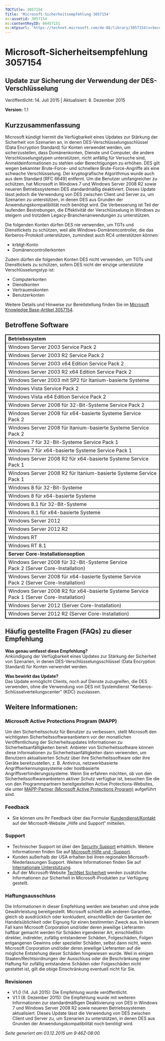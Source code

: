 ```yaml
---
TOCTitle: 3057154
Title: 'Microsoft-Sicherheitsempfehlung 3057154'
ms:assetid: 3057154
ms:contentKeyID: 66457151
ms:mtpsurl: 'https://technet.microsoft.com/de-DE/library/3057154(v=Security.10)'
---
```


Microsoft-Sicherheitsempfehlung 3057154
=======================================

Update zur Sicherung der Verwendung der DES-Verschlüsselung
-----------------------------------------------------------

Veröffentlicht: 14. Juli 2015 | Aktualisiert: 8. Dezember 2015

**Version:** 1.1

Kurzzusammenfassung
-------------------

Microsoft kündigt hiermit die Verfügbarkeit eines Updates zur Stärkung der Sicherheit von Szenarien an, in denen DES-Verschlüsselungsschlüssel (Data Encryption Standard) für Konten verwendet werden, um sicherzustellen, dass Domänenkonten, Dienste und Computer, die andere Verschlüsselungstypen unterstützen, nicht anfällig für Versuche sind, Anmeldeinformationen zu stehlen oder Berechtigungen zu erhöhen. DES gilt wegen bekannter Brute-Force- und schnellere Brute-Force-Angriffe als eine schwache Verschlüsselung. Der kryptografische Algorithmus wurde auch aus dem Standard \[RFC 6649\] entfernt. Um die Benutzer umfangreicher zu schützen, hat Microsoft in Windows 7 und Windows Server 2008 R2 sowie neueren Betriebssystemen DES standardmäßig deaktiviert. Dieses Update lässt jedoch die Verwendung von DES zwischen Client und Server zu, um Szenarien zu unterstützen, in denen DES aus Grunden der Anwendungskompatibilität noch benötigt wird. Die Verbesserung ist Teil der laufenden Bestrebungen, die Effektivität der Verschlüsselung in Windows zu steigern und trotzdem Legacy-Branchenanwendungen zu unterstützen.

Die folgenden Konten dürfen DES nie verwenden, um TGTs und Diensttickets zu schützen, weil alle Windows-Domänencontroller, die das Kerberos-Protokoll unterstützen, zumindest auch RC4 unterstützen können:

-   krbtgt-Konto
-   Domänencontrollerkonten

Zudem dürfen die folgenden Konten DES nicht verwenden, um TGTs und Diensttickets zu schützen, sofern DES nicht der einzige unterstützte Verschlüsselungstyp ist:

-   Computerkonten
-   Dienstkonten
-   Vertrauenskonten
-   Benutzerkonten

Weitere Details und Hinweise zur Bereitstellung finden Sie im [Microsoft Knowledge Base-Artikel 3057154](https://support.microsoft.com/de-de/kb/3057154).

Betroffene Software
-------------------

<p> </p>
<table style="border:1px solid black;">
<colgroup>
<col width="100%" />
</colgroup>
<tbody>
<tr class="odd">
<td style="border:1px solid black;"><strong>Betriebssystem</strong></td>
</tr>
<tr class="even">
<td style="border:1px solid black;">Windows Server 2003 Service Pack 2</td>
</tr>
<tr class="odd">
<td style="border:1px solid black;">Windows Server 2003 R2 Service Pack 2</td>
</tr>
<tr class="even">
<td style="border:1px solid black;">Windows Server 2003 x64 Edition Service Pack 2</td>
</tr>
<tr class="odd">
<td style="border:1px solid black;">Windows Server 2003 R2 x64 Edition Service Pack 2</td>
</tr>
<tr class="even">
<td style="border:1px solid black;">Windows Server 2003 mit SP2 für Itanium-basierte Systeme</td>
</tr>
<tr class="odd">
<td style="border:1px solid black;">Windows Vista Service Pack 2</td>
</tr>
<tr class="even">
<td style="border:1px solid black;">Windows Vista x64 Edition Service Pack 2</td>
</tr>
<tr class="odd">
<td style="border:1px solid black;">Windows Server 2008 für 32-Bit-Systeme Service Pack 2</td>
</tr>
<tr class="even">
<td style="border:1px solid black;">Windows Server 2008 für x64-basierte Systeme Service Pack 2</td>
</tr>
<tr class="odd">
<td style="border:1px solid black;">Windows Server 2008 für Itanium-basierte Systeme Service Pack 2</td>
</tr>
<tr class="even">
<td style="border:1px solid black;">Windows 7 für 32-Bit-Systeme Service Pack 1</td>
</tr>
<tr class="odd">
<td style="border:1px solid black;">Windows 7 für x64-basierte Systeme Service Pack 1</td>
</tr>
<tr class="even">
<td style="border:1px solid black;">Windows Server 2008 R2 für x64-basierte Systeme Service Pack 1</td>
</tr>
<tr class="odd">
<td style="border:1px solid black;">Windows Server 2008 R2 für Itanium-basierte Systeme Service Pack 1</td>
</tr>
<tr class="even">
<td style="border:1px solid black;">Windows 8 für 32-Bit-Systeme</td>
</tr>
<tr class="odd">
<td style="border:1px solid black;">Windows 8 für x64-basierte Systeme</td>
</tr>
<tr class="even">
<td style="border:1px solid black;">Windows 8.1 für 32-Bit-Systeme</td>
</tr>
<tr class="odd">
<td style="border:1px solid black;">Windows 8.1 für x64-basierte Systeme</td>
</tr>
<tr class="even">
<td style="border:1px solid black;">Windows Server 2012</td>
</tr>
<tr class="odd">
<td style="border:1px solid black;">Windows Server 2012 R2</td>
</tr>
<tr class="even">
<td style="border:1px solid black;">Windows RT</td>
</tr>
<tr class="odd">
<td style="border:1px solid black;">Windows RT 8.1</td>
</tr>
<tr class="even">
<td style="border:1px solid black;"><strong>Server Core-Installationsoption</strong></td>
</tr>
<tr class="odd">
<td style="border:1px solid black;">Windows Server 2008 für 32-Bit-Systeme Service Pack 2 (Server Core-Installation)</td>
</tr>
<tr class="even">
<td style="border:1px solid black;">Windows Server 2008 für x64-basierte Systeme Service Pack 2 (Server Core-Installation)</td>
</tr>
<tr class="odd">
<td style="border:1px solid black;">Windows Server 2008 R2 für x64-basierte Systeme Service Pack 1 (Server Core-Installation)</td>
</tr>
<tr class="even">
<td style="border:1px solid black;">Windows Server 2012 (Server Core-Installation)</td>
</tr>
<tr class="odd">
<td style="border:1px solid black;">Windows Server 2012 R2 (Server Core-Installation)</td>
</tr>
</tbody>
</table>
  
Häufig gestellte Fragen (FAQs) zu dieser Empfehlung  
---------------------------------------------------
  
**Was genau umfasst diese Empfehlung?**   
Ankündigung der Verfügbarkeit eines Updates zur Stärkung der Sicherheit von Szenarien, in denen DES-Verschlüsselungsschlüssel (Data Encryption Standard) für Konten verwendet werden.
  
**Was bewirkt das Update?**  
Das Update ermöglicht Clients, noch auf Dienste zuzugreifen, die DES verwenden, ohne die Verwendung von DES mit Systemdienst "Kerberos-Schlüsselverteilungscenter" (KDC) zuzulassen.
  
Weitere Informationen:  
----------------------
  
### Microsoft Active Protections Program (MAPP)
  
Um den Sicherheitsschutz für Benutzer zu verbessern, stellt Microsoft den wichtigsten Sicherheitssoftwareanbietern vor der monatlichen Veröffentlichung der Sicherheitsupdates Informationen zu Sicherheitsanfälligkeiten bereit. Anbieter von Sicherheitssoftware können diese Informationen zu Sicherheitsanfälligkeiten dann verwenden, um Benutzern aktualisierten Schutz über ihre Sicherheitssoftware oder ihre Geräte bereitzustellen, z. B. Antivirus, netzwerkbasierte Angriffserkennungssysteme oder hostbasierte Angriffsverhinderungssysteme. Wenn Sie erfahren möchten, ob von den Sicherheitssoftwareanbietern aktiver Schutz verfügbar ist, besuchen Sie die von den Programmpartnern bereitgestellten Active Protections-Websites, die unter [MAPP-Partner (Microsoft Active Protections Program)](https://technet.microsoft.com/de-de/security/dn467918) aufgeführt sind.
  
### Feedback
  
-   Sie können uns Ihr Feedback über das Formular [Kundendienst/Kontakt](https://support.microsoft.com/kb/?scid=sw;en;1257&amp;showpage=1&amp;ws=technet&amp;sd=tech) auf der Microsoft-Website „Hilfe und Support“ mitteilen.
  
### Support
  
-   Technischer Support ist über den [Security Support](https://consumersecuritysupport.microsoft.com/default.aspx?mkt=de-de) erhältlich. Weitere Informationen finden Sie auf [Microsoft-Hilfe und -Support](https://support.microsoft.com/de-de).  
-   Kunden außerhalb der USA erhalten bei ihren regionalen Microsoft-Niederlassungen Support. Weitere Informationen finden Sie auf [Internationale Unterstützung](https://support2.microsoft.com/de-de/common/international.aspx).  
-   Auf der Microsoft-Website [TechNet Sicherheit](https://technet.microsoft.com/de-de/security/default.aspx) werden zusätzliche Informationen zur Sicherheit in Microsoft-Produkten zur Verfügung gestellt.
  
### Haftungsausschluss
  
Die Informationen in dieser Empfehlung werden wie besehen und ohne jede Gewährleistung bereitgestellt. Microsoft schließt alle anderen Garantien, gleich ob ausdrücklich oder konkludent, einschließlich der Garantien der Handelsüblichkeit oder Eignung für einen bestimmten Zweck aus. In keinem Fall kann Microsoft Corporation und/oder deren jeweilige Lieferanten haftbar gemacht werden für Schäden irgendeiner Art, einschließlich direkter, indirekter, zufällig entstandener Schäden, Folgeschäden, Folgen entgangenen Gewinns oder spezieller Schäden, selbst dann nicht, wenn Microsoft Corporation und/oder deren jeweilige Lieferanten auf die mögliche Entstehung dieser Schäden hingewiesen wurde. Weil in einigen Staaten/Rechtsordnungen der Ausschluss oder die Beschränkung einer Haftung für zufällig entstandene Schäden oder Folgeschäden nicht gestattet ist, gilt die obige Einschränkung eventuell nicht für Sie.
  
### Revisionen
  
-   V1.0 (14. Juli 2015): Die Empfehlung wurde veröffentlicht.  
-   V1.1 (8. Dezember 2015): Die Empfehlung wurde mit weiteren Informationen zur standardmäßigen Deaktivierung von DES in Windows 7 und Windows Server 2008 R2 sowie neueren Betriebssystemen aktualisiert. Dieses Update lässt die Verwendung von DES zwischen Client und Server zu, um Szenarien zu unterstützen, in denen DES aus Grunden der Anwendungskompatibilität noch benötigt wird.
  
*Seite generiert am 03.12.2015 um 9:46Z-08:00.*
